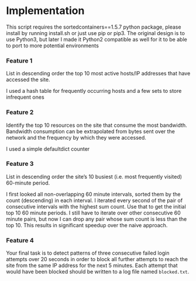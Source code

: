 # Implementation

This script requires the sortedcontainers==1.5.7 python package, please install by running install.sh or just use pip or pip3. 
The original design is to use Python3, but later I made it Python2 compatible as well for it to be able to port to more potential environments

### Feature 1 
List in descending order the top 10 most active hosts/IP addresses that have accessed the site.

I used a hash table for frequently occurring hosts and a few sets to store infrequent ones 

### Feature 2 
Identify the top 10 resources on the site that consume the most bandwidth. Bandwidth consumption can be extrapolated from bytes sent over the network and the frequency by which they were accessed.

I used a simple defaultdict counter

### Feature 3 
List in descending order the site’s 10 busiest (i.e. most frequently visited) 60-minute period.

I first looked all non-overlapping 60 minute intervals, sorted them  by the count (descending) in each interval. I iterated every second of the pair of consecutive intervals with the highest sum count. Use that to get the initial top 10 60 minute periods. I still have to iterate over other consecutive 60 minute pairs, but now I can drop any pair whose sum count is less than the top 10. This results in significant speedup over the naive approach. 

### Feature 4 
Your final task is to detect patterns of three consecutive failed login attempts over 20 seconds in order to block all further attempts to reach the site from the same IP address for the next 5 minutes. Each attempt that would have been blocked should be written to a log file named `blocked.txt`.




